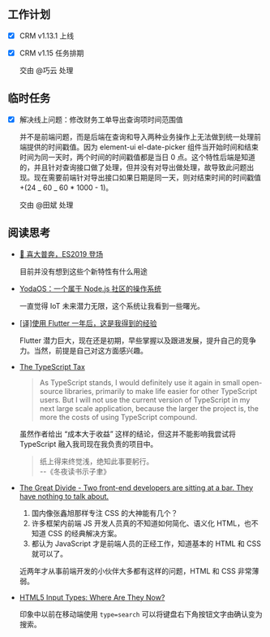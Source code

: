 ## 工作计划

- [x] CRM v1.13.1 上线

- [x] CRM v1.15 任务排期

  交由 @巧云 处理

## 临时任务

- [x] 解决线上问题：修改财务工单导出查询项时间范围值

  并不是前端问题，而是后端在查询和导入两种业务操作上无法做到统一处理前端提供的时间戳值。因为 element-ui el-date-picker 组件当开始时间和结束时间为同一天时，两个时间的时间戳值都是当日 0 点。这个特性后端是知道的，并且针对查询接口做了处理，但并没有对导出做处理，故导致此问题出现。现在需要前端针对导出接口如果日期是同一天，则对结束时间的时间戳值 +(24 _ 60 _ 60 \* 1000 - 1)。

  交由 @田斌 处理

## 阅读思考

- [🎉 喜大普奔，ES2019 登场](https://juejin.im/post/5c512592e51d4507786250b6)

  目前并没有想到这些个新特性有什么用途

- [YodaOS：一个属于 Node.js 社区的操作系统](https://zhuanlan.zhihu.com/p/55959617)

  一直觉得 IoT 未来潜力无限，这个系统让我看到一些曙光。

- [[译]使用 Flutter 一年后，这是我得到的经验](https://mp.weixin.qq.com/s?__biz=MjM5MDE0Mjc4MA==&mid=2651013049&idx=2&sn=02d3be0c89406ba89d88ec6d4c093209)

  Flutter 潜力巨大，现在还是初期，早些掌握以及跟进发展，提升自己的竞争力。当然，前提是自己对这方面感兴趣。

- [The TypeScript Tax](https://medium.com/javascript-scene/the-typescript-tax-132ff4cb175b)

  > As TypeScript stands, I would definitely use it again in small open-source libraries, primarily to make life easier for other TypeScript users. But I will not use the current version of TypeScript in my next large scale application, because the larger the project is, the more the costs of using TypeScript compound.

  虽然作者给出 “成本大于收益” 这样的结论，但这并不能影响我尝试将 TypeScript 融入我司现在我负责的项目中。

  > 纸上得来终觉浅，绝知此事要躬行。  
  > --《冬夜读书示子聿》

- [The Great Divide - Two front-end developers are sitting at a bar. They have nothing to talk about.](https://css-tricks.com/the-great-divide/)

  1. 国内像张鑫旭那样专注 CSS 的大神能有几个？
  2. 许多框架内前端 JS 开发人员真的不知道如何简化、语义化 HTML，也不知道 CSS 的经典解决方案。
  3. 都认为 JavaScript 才是前端人员的正经工作，知道基本的 HTML 和 CSS 就可以了。

  近两年才从事前端开发的小伙伴大多都有这样的问题，HTML 和 CSS 非常薄弱。

- [HTML5 Input Types: Where Are They Now?](https://www.smashingmagazine.com/2019/01/html5-input-types/)

  印象中以前在移动端使用 `type=search` 可以将键盘右下角按钮文字由确认变为搜索。

